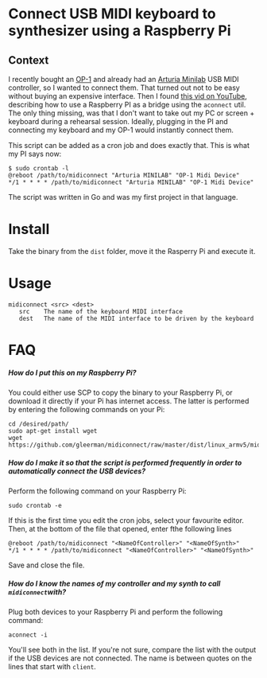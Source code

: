# Connect USB MIDI keyboard to synthesizer using a Raspberry Pi


## Context
I recently bought an [OP-1](https://www.teenageengineering.com/products/op-1) and already had an [Arturia Minilab](https://www.arturia.com/products/hybrid-synths/minilab/overview) USB MIDI controller, so I wanted to connect them. That turned out not to be easy without buying an expensive interface. Then I found [this vid on YouTube](https://www.youtube.com/watch?v=crwJ56aYkw4), describing how to use a Raspberry PI as a bridge using the `aconnect` util. The only thing missing, was that I don't want to take out my PC or screen + keyboard during a rehearsal session. Ideally, plugging in the PI and connecting my keyboard and my OP-1 would instantly connect them.

This script can be added as a cron job and does exactly that. This is what my PI says now:
```
$ sudo crontab -l
@reboot /path/to/midiconnect "Arturia MINILAB" "OP-1 Midi Device"
*/1 * * * * /path/to/midiconnect "Arturia MINILAB" "OP-1 Midi Device"
```

The script was written in Go and was my first project in that language.

# Install
Take the binary from the `dist` folder, move it the Rasperry Pi and execute it.

# Usage
```
midiconnect <src> <dest>
   src    The name of the keyboard MIDI interface
   dest   The name of the MIDI interface to be driven by the keyboard
   ```

# FAQ
##### How do I put this on my Raspberry Pi?
You could either use SCP to copy the binary to your Raspberry Pi, or download it directly if your Pi has internet access. The latter is performed by entering the following commands on your Pi:
```
cd /desired/path/
sudo apt-get install wget
wget https://github.com/gleerman/midiconnect/raw/master/dist/linux_armv5/midiconnect
```

##### How do I make it so that the script is performed frequently in order to automatically connect the USB devices?
Perform the following command on your Raspberry Pi:
```
sudo crontab -e
```
If this is the first time you edit the cron jobs, select your favourite editor. Then, at the bottom of the file that opened, enter fthe following lines
```
@reboot /path/to/midiconnect "<NameOfController>" "<NameOfSynth>"
*/1 * * * * /path/to/midiconnect "<NameOfController>" "<NameOfSynth>"
```
Save and close the file.

##### How do I know the names of my controller and my synth to call `midiconnect`with?
Plug both devices to your Raspberry Pi and perform the following command:
```
aconnect -i
```
You'll see both in the list. If you're not sure, compare the list with the output if the USB devices are not connected. The name is between quotes on the lines that start with `client`.

